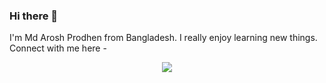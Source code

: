 ### Hi there 👋
I'm Md Arosh Prodhen from Bangladesh. I really enjoy learning new things. Connect with me here -
<p align="center">
<a href="https://www.linkedin.com/in/arosh-prodhen/"><img src="https://img.shields.io/badge/LinkedIn-0077B5?style=for-the-badge&logo=linkedin&logoColor=white"/></a>
</

<!--
**Prodhen/Prodhen** is a ✨ _special_ ✨ repository because its `README.md` (this file) appears on your GitHub profile.

Here are some ideas to get you started:

- 🔭 I’m currently working on ...
- 🌱 I’m currently learning ...
- 👯 I’m looking to collaborate on ...
- 🤔 I’m looking for help with ...
- 💬 Ask me about ...
- 📫 How to reach me: ...
- 😄 Pronouns: ...
- ⚡ Fun fact: ...
-->
